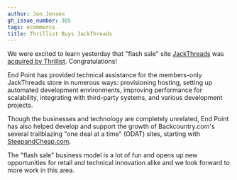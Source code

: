 ```yaml
---
author: Jon Jensen
gh_issue_number: 305
tags: ecommerce
title: Thrillist Buys JackThreads
---
```




We were excited to learn yesterday that "flash sale" site [JackThreads](https://www.jackthreads.com/) was [acquired by Thrillist](http://techcrunch.com/2010/05/13/thrillist-buys-jackthreads/). Congratulations!

End Point has provided technical assistance for the members-only JackThreads store in numerous ways: provisioning hosting, setting up automated development environments, improving performance for scalability, integrating with third-party systems, and various development projects.

Though the businesses and technology are completely unrelated, End Point has also helped develop and support the growth of Backcountry.com's several trailblazing "one deal at a time" (ODAT) sites, starting with [SteepandCheap.com](http://www.steepandcheap.com/).

The "flash sale" business model is a lot of fun and opens up new opportunities for retail and technical innovation alike and we look forward to more work in this area.


